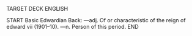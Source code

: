 TARGET DECK
ENGLISH

START
Basic
Edwardian
Back: —adj. Of or characteristic of the reign of edward vii (1901–10). —n. Person of this period.
END
